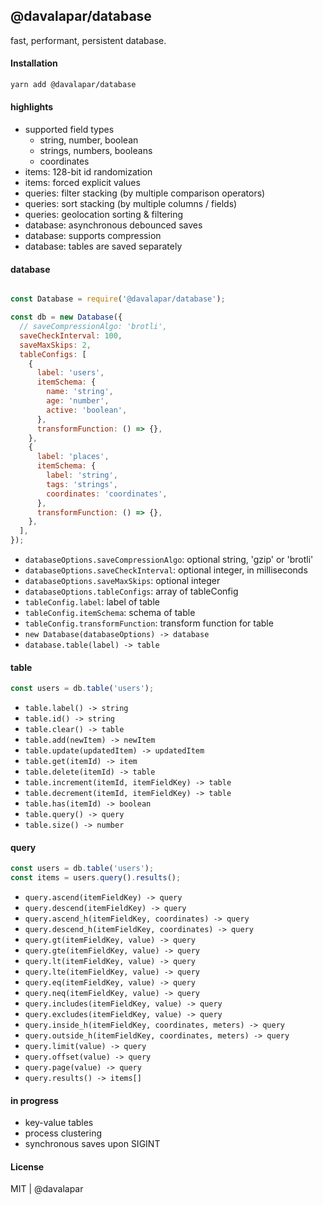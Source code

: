 ## @davalapar/database

fast, performant, persistent database.

#### Installation

```sh
yarn add @davalapar/database
```

#### highlights

- supported field types
  - string, number, boolean
  - strings, numbers, booleans
  - coordinates
- items: 128-bit id randomization
- items: forced explicit values
- queries: filter stacking (by multiple comparison operators)
- queries: sort stacking (by multiple columns / fields)
- queries: geolocation sorting & filtering
- database: asynchronous debounced saves
- database: supports compression
- database: tables are saved separately

#### database

```js

const Database = require('@davalapar/database');

const db = new Database({
  // saveCompressionAlgo: 'brotli',
  saveCheckInterval: 100,
  saveMaxSkips: 2,
  tableConfigs: [
    {
      label: 'users',
      itemSchema: {
        name: 'string',
        age: 'number',
        active: 'boolean',
      },
      transformFunction: () => {},
    },
    {
      label: 'places',
      itemSchema: {
        label: 'string',
        tags: 'strings',
        coordinates: 'coordinates',
      },
      transformFunction: () => {},
    },
  ],
});
```

- `databaseOptions.saveCompressionAlgo`: optional string, 'gzip' or 'brotli'
- `databaseOptions.saveCheckInterval`: optional integer, in milliseconds
- `databaseOptions.saveMaxSkips`: optional integer
- `databaseOptions.tableConfigs`: array of tableConfig
- `tableConfig.label`: label of table
- `tableConfig.itemSchema`: schema of table
- `tableConfig.transformFunction`: transform function for table
- `new Database(databaseOptions) -> database`
- `database.table(label) -> table`

#### table

```js
const users = db.table('users');
```

- `table.label() -> string`
- `table.id() -> string`
- `table.clear() -> table`
- `table.add(newItem) -> newItem`
- `table.update(updatedItem) -> updatedItem`
- `table.get(itemId) -> item`
- `table.delete(itemId) -> table`
- `table.increment(itemId, itemFieldKey) -> table`
- `table.decrement(itemId, itemFieldKey) -> table`
- `table.has(itemId) -> boolean`
- `table.query() -> query`
- `table.size() -> number`

#### query

```js
const users = db.table('users');
const items = users.query().results();
```

- `query.ascend(itemFieldKey) -> query`
- `query.descend(itemFieldKey) -> query`
- `query.ascend_h(itemFieldKey, coordinates) -> query`
- `query.descend_h(itemFieldKey, coordinates) -> query`
- `query.gt(itemFieldKey, value) -> query`
- `query.gte(itemFieldKey, value) -> query`
- `query.lt(itemFieldKey, value) -> query`
- `query.lte(itemFieldKey, value) -> query`
- `query.eq(itemFieldKey, value) -> query`
- `query.neq(itemFieldKey, value) -> query`
- `query.includes(itemFieldKey, value) -> query`
- `query.excludes(itemFieldKey, value) -> query`
- `query.inside_h(itemFieldKey, coordinates, meters) -> query`
- `query.outside_h(itemFieldKey, coordinates, meters) -> query`
- `query.limit(value) -> query`
- `query.offset(value) -> query`
- `query.page(value) -> query`
- `query.results() -> items[]`

#### in progress

- key-value tables
- process clustering
- synchronous saves upon SIGINT

#### License

MIT | @davalapar
